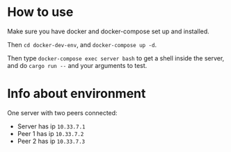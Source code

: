 # How to use

Make sure you have docker and docker-compose set up and installed.

Then `cd docker-dev-env`, and `docker-compose up -d`.

Then type `docker-compose exec server bash` to get a shell inside the server, and do `cargo run --` and your arguments to test.

# Info about environment

One server with two peers connected:

- Server has ip `10.33.7.1`
- Peer 1 has ip `10.33.7.2`
- Peer 2 has ip `10.33.7.3`